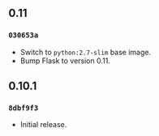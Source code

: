 ## 0.11

### `030653a`

- Switch to `python:2.7-slim` base image.
- Bump Flask to version 0.11.

## 0.10.1

### `8dbf9f3`

- Initial release.
